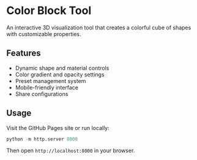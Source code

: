 # Color Block Tool

An interactive 3D visualization tool that creates a colorful cube of shapes with customizable properties.

## Features
- Dynamic shape and material controls
- Color gradient and opacity settings
- Preset management system
- Mobile-friendly interface
- Share configurations

## Usage
Visit the GitHub Pages site or run locally:
```python
python -m http.server 8000
```

Then open `http://localhost:8000` in your browser.
